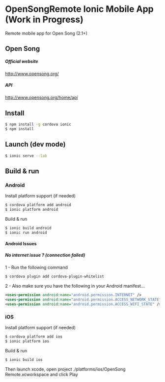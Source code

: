 OpenSongRemote Ionic Mobile App (Work in Progress)
=====================
Remote mobile app for Open Song (2.1+)

## Open Song

##### Official website 
http://www.opensong.org/

##### API
http://www.opensong.org/home/api

## Install

```bash
$ npm install -g cordova ionic
$ npm install
```

## Launch (dev mode)

```bash
$ ionic serve --lab
```

## Build & run

### Android 

Install platform support (if needed)
```bash
$ cordova platform add android
$ ionic platform android
```

Build & run
```bash
$ ionic build android
$ ionic run android
```

#### Android Issues 

##### No internet issue ? (connection failed) 
1 - Run the following command
```bash
$ cordova plugin add cordova-plugin-whitelist
```
2 - Also make sure you have the following in your Android manifest...
```xml
<uses-permission android:name="android.permission.INTERNET" />
<uses-permission android:name="android.permission.ACCESS_NETWORK_STATE" />
<uses-permission android:name="android.permission.ACCESS_WIFI_STATE" />
 ```


### iOS

Install platform support (if needed)
```bash
$ cordova platform add ios
$ ionic platform ios
```

Build & run
```bash
$ ionic build ios
```
Then launch xcode, open project ./platforms/ios/OpenSong Remote.xcworkspace and click Play
